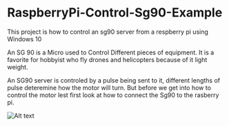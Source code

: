 # RaspberryPi-Control-Sg90-Example
This project is how to control an sg90 server from a respberry pi using Windows 10

An SG 90 is a Micro used to Control Different pieces of equipment. It is a favorite for hobbyist who fly drones and helicopters because of it light weight.

An SG90 server  is controled by a pulse being sent to it, different lengths of pulse deteremine how the motor will turn. But before we get into how to control the motor lest first look at how to connect the Sg90 to the rasberry pi.

![Alt text](https://raw.github.com/StuartSmith/HitachiProgressRing/master/HitachiProgress.gif "Hitachi Progress Ring Example")



